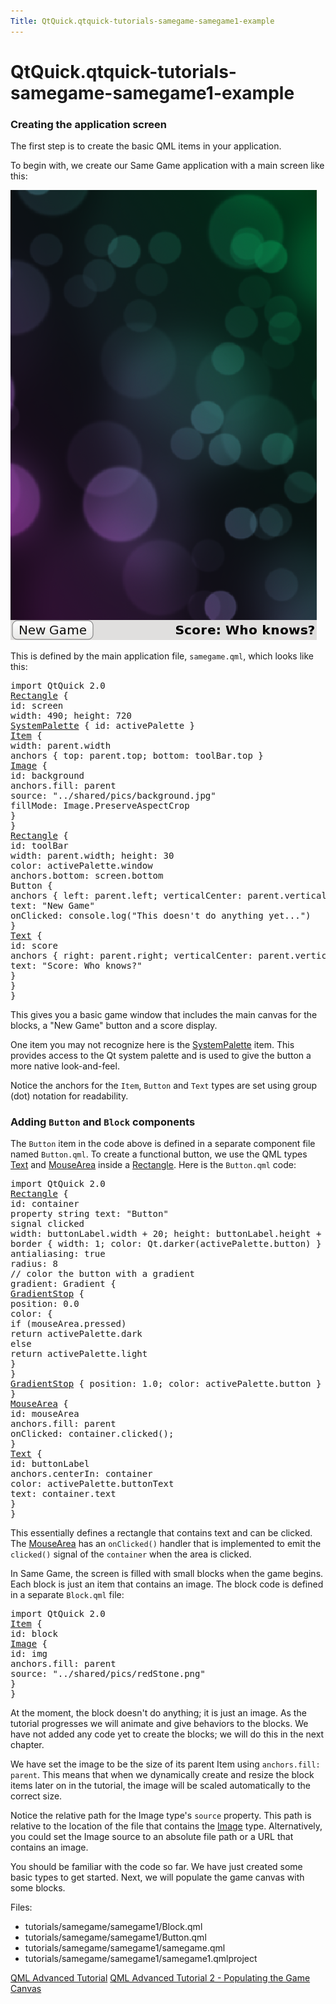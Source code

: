```yaml
---
Title: QtQuick.qtquick-tutorials-samegame-samegame1-example
---
```


# QtQuick.qtquick-tutorials-samegame-samegame1-example

<span class="subtitle"></span>
<!-- $$$tutorials/samegame/samegame1-description -->
<h3 >Creating the application screen</h3>
<p>The first step is to create the basic QML items in your application.</p>
<p>To begin with, we create our Same Game application with a main screen like this:</p>
<p class="centerAlign"><img src="../../../media/declarative-adv-tutorial1.png" alt="" /></p><p>This is defined by the main application file, <code>samegame.qml</code>, which looks like this:</p>
<pre class="qml">import QtQuick 2.0
<span class="type"><a href="QtQuick.Rectangle.md">Rectangle</a></span> {
<span class="name">id</span>: <span class="name">screen</span>
<span class="name">width</span>: <span class="number">490</span>; <span class="name">height</span>: <span class="number">720</span>
<span class="type"><a href="QtQuick.SystemPalette.md">SystemPalette</a></span> { <span class="name">id</span>: <span class="name">activePalette</span> }
<span class="type"><a href="QtQuick.Item.md">Item</a></span> {
<span class="name">width</span>: <span class="name">parent</span>.<span class="name">width</span>
<span class="type">anchors</span> { <span class="name">top</span>: <span class="name">parent</span>.<span class="name">top</span>; <span class="name">bottom</span>: <span class="name">toolBar</span>.<span class="name">top</span> }
<span class="type"><a href="QtQuick.Image.md">Image</a></span> {
<span class="name">id</span>: <span class="name">background</span>
<span class="name">anchors</span>.fill: <span class="name">parent</span>
<span class="name">source</span>: <span class="string">&quot;../shared/pics/background.jpg&quot;</span>
<span class="name">fillMode</span>: <span class="name">Image</span>.<span class="name">PreserveAspectCrop</span>
}
}
<span class="type"><a href="QtQuick.Rectangle.md">Rectangle</a></span> {
<span class="name">id</span>: <span class="name">toolBar</span>
<span class="name">width</span>: <span class="name">parent</span>.<span class="name">width</span>; <span class="name">height</span>: <span class="number">30</span>
<span class="name">color</span>: <span class="name">activePalette</span>.<span class="name">window</span>
<span class="name">anchors</span>.bottom: <span class="name">screen</span>.<span class="name">bottom</span>
<span class="type">Button</span> {
<span class="type">anchors</span> { <span class="name">left</span>: <span class="name">parent</span>.<span class="name">left</span>; <span class="name">verticalCenter</span>: <span class="name">parent</span>.<span class="name">verticalCenter</span> }
<span class="name">text</span>: <span class="string">&quot;New Game&quot;</span>
<span class="name">onClicked</span>: <span class="name">console</span>.<span class="name">log</span>(<span class="string">&quot;This doesn't do anything yet...&quot;</span>)
}
<span class="type"><a href="QtQuick.Text.md">Text</a></span> {
<span class="name">id</span>: <span class="name">score</span>
<span class="type">anchors</span> { <span class="name">right</span>: <span class="name">parent</span>.<span class="name">right</span>; <span class="name">verticalCenter</span>: <span class="name">parent</span>.<span class="name">verticalCenter</span> }
<span class="name">text</span>: <span class="string">&quot;Score: Who knows?&quot;</span>
}
}
}</pre>
<p>This gives you a basic game window that includes the main canvas for the blocks, a &quot;New Game&quot; button and a score display.</p>
<p>One item you may not recognize here is the <a href="QtQuick.SystemPalette.md">SystemPalette</a> item. This provides access to the Qt system palette and is used to give the button a more native look-and-feel.</p>
<p>Notice the anchors for the <code>Item</code>, <code>Button</code> and <code>Text</code> types are set using group (dot) notation for readability.</p>
<h3 >Adding <code>Button</code> and <code>Block</code> components</h3>
<p>The <code>Button</code> item in the code above is defined in a separate component file named <code>Button.qml</code>. To create a functional button, we use the QML types <a href="QtQuick.qtquick-releasenotes.md#text">Text</a> and <a href="QtQuick.MouseArea.md">MouseArea</a> inside a <a href="QtQuick.Rectangle.md">Rectangle</a>. Here is the <code>Button.qml</code> code:</p>
<pre class="qml">import QtQuick 2.0
<span class="type"><a href="QtQuick.Rectangle.md">Rectangle</a></span> {
<span class="name">id</span>: <span class="name">container</span>
property <span class="type">string</span> <span class="name">text</span>: <span class="string">&quot;Button&quot;</span>
signal <span class="type">clicked</span>
<span class="name">width</span>: <span class="name">buttonLabel</span>.<span class="name">width</span> <span class="operator">+</span> <span class="number">20</span>; <span class="name">height</span>: <span class="name">buttonLabel</span>.<span class="name">height</span> <span class="operator">+</span> <span class="number">5</span>
<span class="type">border</span> { <span class="name">width</span>: <span class="number">1</span>; <span class="name">color</span>: <span class="name">Qt</span>.<span class="name">darker</span>(<span class="name">activePalette</span>.<span class="name">button</span>) }
<span class="name">antialiasing</span>: <span class="number">true</span>
<span class="name">radius</span>: <span class="number">8</span>
<span class="comment">// color the button with a gradient</span>
<span class="name">gradient</span>: <span class="name">Gradient</span> {
<span class="type"><a href="QtQuick.GradientStop.md">GradientStop</a></span> {
<span class="name">position</span>: <span class="number">0.0</span>
<span class="name">color</span>: {
<span class="keyword">if</span> (<span class="name">mouseArea</span>.<span class="name">pressed</span>)
<span class="keyword">return</span> <span class="name">activePalette</span>.<span class="name">dark</span>
<span class="keyword">else</span>
<span class="keyword">return</span> <span class="name">activePalette</span>.<span class="name">light</span>
}
}
<span class="type"><a href="QtQuick.GradientStop.md">GradientStop</a></span> { <span class="name">position</span>: <span class="number">1.0</span>; <span class="name">color</span>: <span class="name">activePalette</span>.<span class="name">button</span> }
}
<span class="type"><a href="QtQuick.MouseArea.md">MouseArea</a></span> {
<span class="name">id</span>: <span class="name">mouseArea</span>
<span class="name">anchors</span>.fill: <span class="name">parent</span>
<span class="name">onClicked</span>: <span class="name">container</span>.<span class="name">clicked</span>();
}
<span class="type"><a href="QtQuick.Text.md">Text</a></span> {
<span class="name">id</span>: <span class="name">buttonLabel</span>
<span class="name">anchors</span>.centerIn: <span class="name">container</span>
<span class="name">color</span>: <span class="name">activePalette</span>.<span class="name">buttonText</span>
<span class="name">text</span>: <span class="name">container</span>.<span class="name">text</span>
}
}</pre>
<p>This essentially defines a rectangle that contains text and can be clicked. The <a href="QtQuick.MouseArea.md">MouseArea</a> has an <code>onClicked()</code> handler that is implemented to emit the <code>clicked()</code> signal of the <code>container</code> when the area is clicked.</p>
<p>In Same Game, the screen is filled with small blocks when the game begins. Each block is just an item that contains an image. The block code is defined in a separate <code>Block.qml</code> file:</p>
<pre class="qml">import QtQuick 2.0
<span class="type"><a href="QtQuick.Item.md">Item</a></span> {
<span class="name">id</span>: <span class="name">block</span>
<span class="type"><a href="QtQuick.Image.md">Image</a></span> {
<span class="name">id</span>: <span class="name">img</span>
<span class="name">anchors</span>.fill: <span class="name">parent</span>
<span class="name">source</span>: <span class="string">&quot;../shared/pics/redStone.png&quot;</span>
}
}</pre>
<p>At the moment, the block doesn't do anything; it is just an image. As the tutorial progresses we will animate and give behaviors to the blocks. We have not added any code yet to create the blocks; we will do this in the next chapter.</p>
<p>We have set the image to be the size of its parent Item using <code>anchors.fill: parent</code>. This means that when we dynamically create and resize the block items later on in the tutorial, the image will be scaled automatically to the correct size.</p>
<p>Notice the relative path for the Image type's <code>source</code> property. This path is relative to the location of the file that contains the <a href="https://developer.ubuntu.comapps/qml/sdk-15.04.5/QtQuick.imageelements/#image">Image</a> type. Alternatively, you could set the Image source to an absolute file path or a URL that contains an image.</p>
<p>You should be familiar with the code so far. We have just created some basic types to get started. Next, we will populate the game canvas with some blocks.</p>
<p>Files:</p>
<ul>
<li>tutorials/samegame/samegame1/Block.qml</li>
<li>tutorials/samegame/samegame1/Button.qml</li>
<li>tutorials/samegame/samegame1/samegame.qml</li>
<li>tutorials/samegame/samegame1/samegame1.qmlproject</li>
</ul>
<!-- @@@tutorials/samegame/samegame1 -->
<p class="naviNextPrevious footerNavi">
<a class="prevPage" href="QtQuick.qml-advtutorial.md">QML Advanced Tutorial</a>
<a class="nextPage" href="https://developer.ubuntu.comapps/qml/sdk-15.04.5/QtQuick.tutorials-samegame-samegame2/">QML Advanced Tutorial 2 - Populating the Game Canvas</a>
</p>

